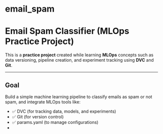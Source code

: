 # email_spam
# Email Spam Classifier (MLOps Practice Project)

This is a **practice project** created while learning **MLOps** concepts such as data versioning, pipeline creation, and experiment tracking using **DVC** and **Git**.

---

##  Goal

Build a simple machine learning pipeline to classify emails as spam or not spam, and integrate MLOps tools like:

- ✅ DVC (for tracking data, models, and experiments)
- ✅ Git (for version control)
- ✅ params.yaml (to manage configurations)
- 

